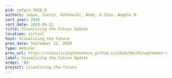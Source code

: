 ```yaml
---
pid: cnfprs_2020_5
authors: Joque, Justin, Rutkowski, Andy, & Zoss, Angela M.
sort_year: 2020
sort_date: 2020-09-22
title: Visualizing the Future Update
location: virtual
host: Visualizing the Future
pres_date: September 22, 2020
type: Webinar
pres_url: https://visualizingthefuture.github.io/2020/09/29/september-webinar-update/
label: Visualizing the Future Update
order: '03'
project: visualizing-the-future
---
```

